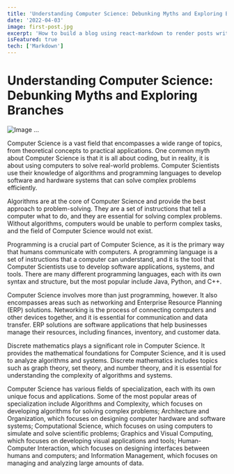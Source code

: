 ```yaml
---
title: 'Understanding Computer Science: Debunking Myths and Exploring Branches'
date: '2022-04-03'
image: first-post.jpg
excerpt: 'How to build a blog using react-markdown to render posts written in markdown'
isFeatured: true
tech: ['Markdown']
---
```


# Understanding Computer Science: Debunking Myths and Exploring Branches

![Image ...](/images/posts/first-post/article2.jpg)


Computer Science is a vast field that encompasses a wide range of topics, from theoretical concepts to practical applications. One common myth about Computer Science is that it is all about coding, but in reality, it is about using computers to solve real-world problems. Computer Scientists use their knowledge of algorithms and programming languages to develop software and hardware systems that can solve complex problems efficiently.

Algorithms are at the core of Computer Science and provide the best approach to problem-solving. They are a set of instructions that tell a computer what to do, and they are essential for solving complex problems. Without algorithms, computers would be unable to perform complex tasks, and the field of Computer Science would not exist.

Programming is a crucial part of Computer Science, as it is the primary way that humans communicate with computers. A programming language is a set of instructions that a computer can understand, and it is the tool that Computer Scientists use to develop software applications, systems, and tools. There are many different programming languages, each with its own syntax and structure, but the most popular include Java, Python, and C++.

Computer Science involves more than just programming, however. It also encompasses areas such as networking and Enterprise Resource Planning (ERP) solutions. Networking is the process of connecting computers and other devices together, and it is essential for communication and data transfer. ERP solutions are software applications that help businesses manage their resources, including finances, inventory, and customer data.

Discrete mathematics plays a significant role in Computer Science. It provides the mathematical foundations for Computer Science, and it is used to analyze algorithms and systems. Discrete mathematics includes topics such as graph theory, set theory, and number theory, and it is essential for understanding the complexity of algorithms and systems.

Computer Science has various fields of specialization, each with its own unique focus and applications. Some of the most popular areas of specialization include Algorithms and Complexity, which focuses on developing algorithms for solving complex problems; Architecture and Organization, which focuses on designing computer hardware and software systems; Computational Science, which focuses on using computers to simulate and solve scientific problems; Graphics and Visual Computing, which focuses on developing visual applications and tools; Human-Computer Interaction, which focuses on designing interfaces between humans and computers; and Information Management, which focuses on managing and analyzing large amounts of data.
